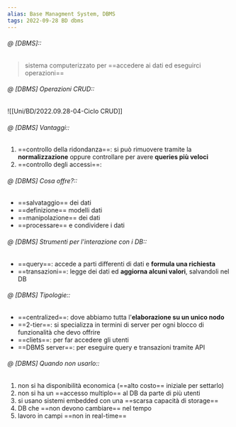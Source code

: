 ```yaml
---
alias: Base Managment System, DBMS 
tags: 2022-09-28 BD dbms
---
```


###### @ [DBMS]::
> sistema computerizzato per ==accedere ai dati ed eseguirci operazioni==
<!--ID: 1670236971159-->


###### @ [DBMS] Operazioni CRUD::
![[Uni/BD/2022.09.28-04-Ciclo CRUD]]
<!--ID: 1670766972635-->


###### @ [DBMS] Vantaggi::
1. ==controllo della ridondanza==: si può rimuovere tramite la **normalizzazione** oppure controllare per avere **queries più veloci**
2. ==controllo degli accessi==: 
<!--ID: 1670236971164-->


###### @ [DBMS] Cosa offre?::
- ==salvataggio== dei dati
- ==definizione== modelli dati
- ==manipolazione== dei dati
- ==processare== e condividere i dati
<!--ID: 1670236971167-->


###### @ [DBMS] Strumenti per l'interazione con i DB::
- ==query==: accede a parti differenti di dati e **formula una richiesta**
- ==transazioni==: legge dei dati ed **aggiorna alcuni valori**, salvandoli nel DB
<!--ID: 1670236971170-->


###### @ [DBMS] Tipologie::
- ==centralized==: dove abbiamo tutta l'**elaborazione su un unico nodo**
- ==2-tier==: si specializza in termini di server per ogni blocco di funzionalità che devo offrire
- ==cliets==: per far accedere gli utenti
- ==DBMS server==: per eseguire query e transazioni tramite API
<!--ID: 1670236971175-->


###### @ [DBMS] Quando non usarlo::
1. non si ha disponibilità economica (==alto costo== iniziale per settarlo)  
2. non si ha un ==accesso multiplo== al DB da parte di più utenti  
3. si usano sistemi embedded con una ==scarsa capacità di storage==  
4. DB che ==non devono cambiare== nel tempo  
5. lavoro in campi ==non in real-time==
<!--ID: 1673192031204-->
